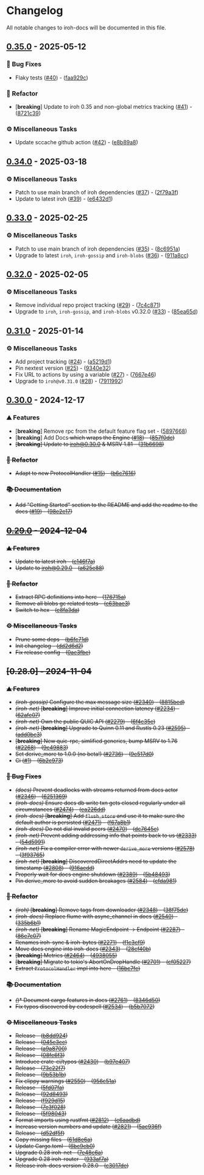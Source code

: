 # Changelog

All notable changes to iroh-docs will be documented in this file.

## [0.35.0](https://github.com/n0-computer/iroh-docs/compare/v0.34.0..0.35.0) - 2025-05-12

### 🐛 Bug Fixes

- Flaky tests ([#40](https://github.com/n0-computer/iroh-docs/issues/40)) - ([faa929c](https://github.com/n0-computer/iroh-docs/commit/faa929ccfea052d2c3f14bea2b35aef7aa893f9a))

### 🚜 Refactor

- [**breaking**] Update to iroh 0.35 and non-global metrics tracking ([#41](https://github.com/n0-computer/iroh-docs/issues/41)) - ([8721c39](https://github.com/n0-computer/iroh-docs/commit/8721c39a2b33a8b9d3858778f1e983494919cc56))

### ⚙️ Miscellaneous Tasks

- Update sccache github action ([#42](https://github.com/n0-computer/iroh-docs/issues/42)) - ([e8b89a8](https://github.com/n0-computer/iroh-docs/commit/e8b89a82ab05c1174c2e20180d226f0fcfc18277))

## [0.34.0](https://github.com/n0-computer/iroh-docs/compare/v0.33.0..0.34.0) - 2025-03-18

### ⚙️ Miscellaneous Tasks

- Patch to use main branch of iroh dependencies ([#37](https://github.com/n0-computer/iroh-docs/issues/37)) - ([2f79a3f](https://github.com/n0-computer/iroh-docs/commit/2f79a3fa6d1394b5d3eeca72d477a79bb41dce07))
- Update to latest iroh ([#39](https://github.com/n0-computer/iroh-docs/issues/39)) - ([e6432d1](https://github.com/n0-computer/iroh-docs/commit/e6432d1d5b3fa818c08997e74fbfdfe347a82872))

## [0.33.0](https://github.com/n0-computer/iroh-docs/compare/v0.32.0..0.33.0) - 2025-02-25

### ⚙️ Miscellaneous Tasks

- Patch to use main branch of iroh dependencies ([#35](https://github.com/n0-computer/iroh-docs/issues/35)) - ([8c6951a](https://github.com/n0-computer/iroh-docs/commit/8c6951abef4f62d633e592bd25a18827243d4e85))
- Upgrade to latest `iroh`, `iroh-gossip` and `iroh-blobs` ([#36](https://github.com/n0-computer/iroh-docs/issues/36)) - ([911a8cc](https://github.com/n0-computer/iroh-docs/commit/911a8cc4553cb7805aa3f92db81b29759c73b25e))

## [0.32.0](https://github.com/n0-computer/iroh-docs/compare/v0.31.0..0.32.0) - 2025-02-05

### ⚙️ Miscellaneous Tasks

- Remove individual repo project tracking ([#29](https://github.com/n0-computer/iroh-docs/issues/29)) - ([7c4c871](https://github.com/n0-computer/iroh-docs/commit/7c4c8715cc2dd76649bd89d8f667d516a15a7a9f))
- Upgrade to `iroh`, `iroh-gossip`, and `iroh-blobs` v0.32.0 ([#33](https://github.com/n0-computer/iroh-docs/issues/33)) - ([85ea65d](https://github.com/n0-computer/iroh-docs/commit/85ea65d033ed604a9332f4c3a3ac5b003692c461))

## [0.31.0](https://github.com/n0-computer/iroh-docs/compare/v0.30.0..0.31.0) - 2025-01-14

### ⚙️ Miscellaneous Tasks

- Add project tracking ([#24](https://github.com/n0-computer/iroh-docs/issues/24)) - ([a5219d1](https://github.com/n0-computer/iroh-docs/commit/a5219d186eeeed0c05f9c8082adf02719fdf8e1f))
- Pin nextest version ([#25](https://github.com/n0-computer/iroh-docs/issues/25)) - ([9340e32](https://github.com/n0-computer/iroh-docs/commit/9340e32db71a634e06026c4861e8981774736c16))
- Fix URL to actions by using a variable ([#27](https://github.com/n0-computer/iroh-docs/issues/27)) - ([7667e46](https://github.com/n0-computer/iroh-docs/commit/7667e46a03d9ac34e23b4e2e25c8f9b9a0b414a3))
- Upgrade to `iroh@v0.31.0` ([#28](https://github.com/n0-computer/iroh-docs/issues/28)) - ([7911992](https://github.com/n0-computer/iroh-docs/commit/7911992383b8bfe633a6f56f749beaaeb5a96f64))

## [0.30.0](https://github.com/n0-computer/iroh-docs/compare/v0.29.0..0.30.0) - 2024-12-17

### ⛰️  Features

- [**breaking**] Remove rpc from the default feature flag set - ([5897668](https://github.com/n0-computer/iroh-docs/commit/5897668996cf509fcbcb0f9801925a3d3ad89148))
- [**breaking**] Add Docs<S> which wraps the Engine<S> ([#18](https://github.com/n0-computer/iroh-docs/issues/18)) - ([857f0dc](https://github.com/n0-computer/iroh-docs/commit/857f0dc7e9b14d27b2a21e0f12ff00609b077a52))
- [**breaking**] Update to iroh@0.30.0 & MSRV 1.81 - ([31b6698](https://github.com/n0-computer/iroh-docs/commit/31b66980a8216a7f52183a6f46bb9455c58726ae))

### 🚜 Refactor

- Adapt to new ProtocolHandler ([#15](https://github.com/n0-computer/iroh-docs/issues/15)) - ([b6c7616](https://github.com/n0-computer/iroh-docs/commit/b6c7616c401ac7c465beafebdc49f866263cf026))

### 📚 Documentation

- Add "Getting Started" section to the README and add the readme to the docs ([#19](https://github.com/n0-computer/iroh-docs/issues/19)) - ([98e2e17](https://github.com/n0-computer/iroh-docs/commit/98e2e170bcf4c1f23aa1479ae6c2b21b92c1146d))

## [0.29.0](https://github.com/n0-computer/iroh-docs/compare/v0.28.0..0.29.0) - 2024-12-04

### ⛰️  Features

- Update to latest iroh  - ([c146f7a](https://github.com/n0-computer/iroh-docs/commit/c146f7a969926eb2624fbe3ba4f93f157fc04864))
- Update to iroh@0.29.0 - ([a625e88](https://github.com/n0-computer/iroh-docs/commit/a625e88889853dd98837982b8344af20b54ac606))

### 🚜 Refactor

- Extract RPC definitions into here - ([176715a](https://github.com/n0-computer/iroh-docs/commit/176715a567c7f5c660a980dcc334b5d5892d2cb1))
- Remove all blobs gc related tests - ([c63bae3](https://github.com/n0-computer/iroh-docs/commit/c63bae32e5a6fc78db6b4b2549bc56f82fbf94db))
- Switch to hex - ([e8fa3da](https://github.com/n0-computer/iroh-docs/commit/e8fa3dae967540dc4d6ed7361357d23500e5932a))

### ⚙️ Miscellaneous Tasks

- Prune some deps - ([b6fc71d](https://github.com/n0-computer/iroh-docs/commit/b6fc71df5dbdb745afe1852315c1176109360079))
- Init changelog - ([dd2d6d2](https://github.com/n0-computer/iroh-docs/commit/dd2d6d286f91c78262c66133a0304d270123d402))
- Fix release config - ([0ac3fbe](https://github.com/n0-computer/iroh-docs/commit/0ac3fbe60403edd3a302a5c53500299360e31797))

## [0.28.0] - 2024-11-04

### ⛰️  Features

- *(iroh-gossip)* Configure the max message size ([#2340](https://github.com/n0-computer/iroh-docs/issues/2340)) - ([8815bed](https://github.com/n0-computer/iroh-docs/commit/8815bedd3009a7013ea6eae3447622696e0bee0f))
- *(iroh-net)* [**breaking**] Improve initial connection latency ([#2234](https://github.com/n0-computer/iroh-docs/issues/2234)) - ([62afe07](https://github.com/n0-computer/iroh-docs/commit/62afe077adc67bd13db38cf52d875ea5c96e8f07))
- *(iroh-net)* Own the public QUIC API ([#2279](https://github.com/n0-computer/iroh-docs/issues/2279)) - ([6f4c35e](https://github.com/n0-computer/iroh-docs/commit/6f4c35ef9c51c671c4594ea828a3dd29bd952ce5))
- *(iroh-net)* [**breaking**] Upgrade to Quinn 0.11 and Rustls 0.23 ([#2595](https://github.com/n0-computer/iroh-docs/issues/2595)) - ([add0bc3](https://github.com/n0-computer/iroh-docs/commit/add0bc3a9a002d685e755f8fce03241dc9fa500a))
- [**breaking**] New quic-rpc, simlified generics, bump MSRV to 1.76 ([#2268](https://github.com/n0-computer/iroh-docs/issues/2268)) - ([9c49883](https://github.com/n0-computer/iroh-docs/commit/9c498836f8de4c9c42f15d422f282fa3efdbae10))
- Set derive_more to 1.0.0 (no beta!) ([#2736](https://github.com/n0-computer/iroh-docs/issues/2736)) - ([9e517d0](https://github.com/n0-computer/iroh-docs/commit/9e517d09e361978f3a95983f6c906068d1cf6512))
- Ci ([#1](https://github.com/n0-computer/iroh-docs/issues/1)) - ([6b2c973](https://github.com/n0-computer/iroh-docs/commit/6b2c973f8ba9acefce1b36df93a8e6a5f8d7392a))

### 🐛 Bug Fixes

- *(docs)* Prevent deadlocks with streams returned from docs actor ([#2346](https://github.com/n0-computer/iroh-docs/issues/2346)) - ([6251369](https://github.com/n0-computer/iroh-docs/commit/625136937a2fa63479c760ce9a13d24f8c97771c))
- *(iroh-docs)* Ensure docs db write txn gets closed regularly under all circumstances ([#2474](https://github.com/n0-computer/iroh-docs/issues/2474)) - ([ea226dd](https://github.com/n0-computer/iroh-docs/commit/ea226dd48c0dcc0397f319aeb767563cbec298c6))
- *(iroh-docs)* [**breaking**] Add `flush_store` and use it to make sure the default author is persisted ([#2471](https://github.com/n0-computer/iroh-docs/issues/2471)) - ([f67a8b1](https://github.com/n0-computer/iroh-docs/commit/f67a8b143a36a18903c1338e8412cdd7f1729582))
- *(iroh-docs)* Do not dial invalid peers ([#2470](https://github.com/n0-computer/iroh-docs/issues/2470)) - ([dc7645e](https://github.com/n0-computer/iroh-docs/commit/dc7645e45ce875b9c19d32d65544abefd0417e80))
- *(iroh-net)* Prevent adding addressing info that points back to us ([#2333](https://github.com/n0-computer/iroh-docs/issues/2333)) - ([54d5991](https://github.com/n0-computer/iroh-docs/commit/54d5991f5499ed52749e420eb647d726a3674eb4))
- *(iroh-net)* Fix a compiler error with newer `derive_more` versions ([#2578](https://github.com/n0-computer/iroh-docs/issues/2578)) - ([3f93765](https://github.com/n0-computer/iroh-docs/commit/3f93765ea36f47554123bfb48c3ac06068b970b6))
- *(iroh-net)* [**breaking**] DiscoveredDirectAddrs need to update the timestamp ([#2808](https://github.com/n0-computer/iroh-docs/issues/2808)) - ([916aedd](https://github.com/n0-computer/iroh-docs/commit/916aedd4a7a0f458be3d19d1d3f3d46d0bb074ad))
- Properly wait for docs engine shutdown ([#2389](https://github.com/n0-computer/iroh-docs/issues/2389)) - ([5b48493](https://github.com/n0-computer/iroh-docs/commit/5b48493917a5a87b21955fefc2f341a2f9fa0a1e))
- Pin derive_more to avoid sudden breakages ([#2584](https://github.com/n0-computer/iroh-docs/issues/2584)) - ([cfda981](https://github.com/n0-computer/iroh-docs/commit/cfda981a0ad075111e0c64e3e9a145d4490d1cc5))

### 🚜 Refactor

- *(iroh)* [**breaking**] Remove tags from downloader ([#2348](https://github.com/n0-computer/iroh-docs/issues/2348)) - ([38f75de](https://github.com/n0-computer/iroh-docs/commit/38f75de7cbde0a39582afcac12c73a571705ea58))
- *(iroh-docs)* Replace flume with async_channel in docs ([#2540](https://github.com/n0-computer/iroh-docs/issues/2540)) - ([335b6b1](https://github.com/n0-computer/iroh-docs/commit/335b6b15bf07471c672320127c205a34788462bb))
- *(iroh-net)* [**breaking**] Rename MagicEndpoint -> Endpoint ([#2287](https://github.com/n0-computer/iroh-docs/issues/2287)) - ([86e7c07](https://github.com/n0-computer/iroh-docs/commit/86e7c07a41953f07994dd5d31b9ed3d529a519c3))
- Renames iroh-sync & iroh-bytes ([#2271](https://github.com/n0-computer/iroh-docs/issues/2271)) - ([f1c3cf9](https://github.com/n0-computer/iroh-docs/commit/f1c3cf9b96fab2340df3dc0f5355137234772d95))
- Move docs engine into iroh-docs ([#2343](https://github.com/n0-computer/iroh-docs/issues/2343)) - ([28cf40b](https://github.com/n0-computer/iroh-docs/commit/28cf40b295c3adca75f9328a23be3ff0e6e8a57f))
- [**breaking**] Metrics ([#2464](https://github.com/n0-computer/iroh-docs/issues/2464)) - ([4938055](https://github.com/n0-computer/iroh-docs/commit/4938055577fb6a975e547983ebdfb1c3b6b03df9))
- [**breaking**] Migrate to tokio's AbortOnDropHandle ([#2701](https://github.com/n0-computer/iroh-docs/issues/2701)) - ([cf05227](https://github.com/n0-computer/iroh-docs/commit/cf05227141cacace21fe914c0479786000989869))
- Extract `ProtocolHandler` impl into here - ([16bc7fe](https://github.com/n0-computer/iroh-docs/commit/16bc7fe4c7dee1b1b88f54390856c3fafa3d7656))

### 📚 Documentation

- *(*)* Document cargo features in docs ([#2761](https://github.com/n0-computer/iroh-docs/issues/2761)) - ([8346d50](https://github.com/n0-computer/iroh-docs/commit/8346d506fd2553bc813548a7d41f04adc984f7d2))
- Fix typos discovered by codespell ([#2534](https://github.com/n0-computer/iroh-docs/issues/2534)) - ([b5b7072](https://github.com/n0-computer/iroh-docs/commit/b5b70726f10cd33d354e07b8985e171cdd3cfc0f))

### ⚙️ Miscellaneous Tasks

- Release - ([b8dd924](https://github.com/n0-computer/iroh-docs/commit/b8dd9243361b708a41b15cad4809ad5b34d73c87))
- Release - ([045e3ce](https://github.com/n0-computer/iroh-docs/commit/045e3ce6dd56bf57b2127960fd1ebad4b9858026))
- Release - ([a9a8700](https://github.com/n0-computer/iroh-docs/commit/a9a87007b597f4f41c68dcbebe8b30bdb2cd3119))
- Release - ([08fe6f3](https://github.com/n0-computer/iroh-docs/commit/08fe6f3ad6fc4ded76991b059a8ffefaf06c1129))
- Introduce crate-ci/typos ([#2430](https://github.com/n0-computer/iroh-docs/issues/2430)) - ([b97e407](https://github.com/n0-computer/iroh-docs/commit/b97e4071508191894581e48882a53cf6b095f86f))
- Release - ([73c22f7](https://github.com/n0-computer/iroh-docs/commit/73c22f7f13ce0276677fc599e80c11f470127966))
- Release - ([9b53b1b](https://github.com/n0-computer/iroh-docs/commit/9b53b1bee105952d883a81bb2238b1e569f78332))
- Fix clippy warnings ([#2550](https://github.com/n0-computer/iroh-docs/issues/2550)) - ([956c51a](https://github.com/n0-computer/iroh-docs/commit/956c51a21b49e15e136434205dbc21040aa8b62b))
- Release - ([5fd07fa](https://github.com/n0-computer/iroh-docs/commit/5fd07fabf313828d5484b7ea315199f9bd7178b9))
- Release - ([92d8493](https://github.com/n0-computer/iroh-docs/commit/92d8493071ac9c5642358daea93b47b1c620e312))
- Release - ([f929d15](https://github.com/n0-computer/iroh-docs/commit/f929d15e76bfabb6d713402daff3b399f122e016))
- Release - ([7e3f028](https://github.com/n0-computer/iroh-docs/commit/7e3f028c65028c1b16c41a01fcc25ff6e2ad2e63))
- Release - ([5f98043](https://github.com/n0-computer/iroh-docs/commit/5f980439a5305bf781ea8c04f3d20976d26f88a8))
- Format imports using rustfmt ([#2812](https://github.com/n0-computer/iroh-docs/issues/2812)) - ([e6aadbd](https://github.com/n0-computer/iroh-docs/commit/e6aadbd337dda7697a34526a5a17fb38d15978c6))
- Increase version numbers and update ([#2821](https://github.com/n0-computer/iroh-docs/issues/2821)) - ([5ac936f](https://github.com/n0-computer/iroh-docs/commit/5ac936f0d5a7a8a6ffe9931638dbb009dc339494))
- Release - ([d52df5f](https://github.com/n0-computer/iroh-docs/commit/d52df5f46d1c9fea2b2012a32f8fe9a3b86a14e3))
- Copy missing files - ([61d8e6a](https://github.com/n0-computer/iroh-docs/commit/61d8e6ada870d736182333d3dc4f2c2387e1dbb4))
- Update Cargo.toml - ([6be9cb0](https://github.com/n0-computer/iroh-docs/commit/6be9cb01a3dc8ba0d9cbd74572231b1a18df36ae))
- Upgrade 0.28 iroh-net - ([7e48c6a](https://github.com/n0-computer/iroh-docs/commit/7e48c6a20e411c8e5928b5f09fe0ba46d5880ce5))
- Upgrade 0.28 iroh-router - ([933af7a](https://github.com/n0-computer/iroh-docs/commit/933af7af0e38281853042764aaa99ad95327d320))
- Release iroh-docs version 0.28.0 - ([c3017de](https://github.com/n0-computer/iroh-docs/commit/c3017de4573930fd03a05ec4aa6c7ab7a84f1890))


